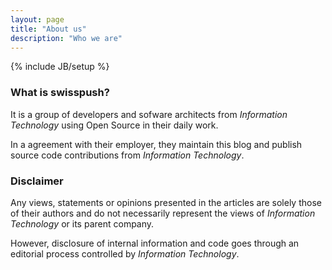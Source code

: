 ```yaml
---
layout: page
title: "About us"
description: "Who we are"
---
```

{% include JB/setup %}

### What is __swisspush__?

It is a group of developers and sofware architects from _Information Technology_ using Open Source in their daily work.

In a agreement with their employer, they maintain this blog and publish source code contributions from _Information Technology_.

### Disclaimer

Any views, statements or opinions presented in the articles are solely those of their authors and do not necessarily represent the
views of _Information Technology_ or its parent company.

However, disclosure of internal information and code goes through an editorial process controlled by _Information Technology_.
